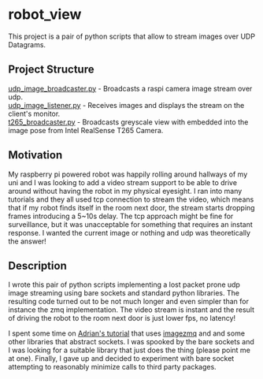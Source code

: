 # robot_view
This project is a pair of python scripts that allow to stream images over UDP Datagrams.

## Project Structure
[udp_image_broadcaster.py](https://github.com/Slavon145/udp_image_stream/blob/master/udp_image_broadcaster.py) - Broadcasts a raspi camera image stream over udp.  
[udp_image_listener.py](https://github.com/Slavon145/udp_image_stream/blob/master/udp_image_listener.py) - Receives images and displays the stream on the client's monitor.  
[t265_broadcaster.py](https://github.com/Slavon145/udp_image_stream/blob/master/t265_broadcaster.py) - Broadcasts greyscale view with embedded into the image pose from Intel RealSense T265 Camera.  

## Motivation
My raspberry pi powered robot was happily rolling around hallways of my uni and I was looking to add a video stream support to be able to drive around without having the robot in my physical eyesight. I ran into many tutorials and they all used tcp connection to stream the video, which means that if my robot finds itself in the room next door, the stream starts dropping frames introducing a 5~10s delay. The tcp approach might be fine for surveillance, but it was unacceptable for something that requires an instant response. I wanted the current image or nothing and udp was theoretically the answer!

## Description
I wrote this pair of python scripts implementing a lost packet prone udp image streaming using bare sockets and standard python libraries. The resulting code turned out to be not much longer and even simpler than for instance the zmq implementation. The video stream is instant and the result of driving the robot to the room next door is just lower fps, no latency!

I spent some time on [Adrian's tutorial](https://www.pyimagesearch.com/2019/04/15/live-video-streaming-over-network-with-opencv-and-imagezmq/) that uses [imagezmq](https://github.com/jeffbass/imagezmq#introduction) and and some other libraries that abstract sockets. I was spooked by the bare sockets and I was looking for a suitable library that just does the thing (please point me at one). Finally, I gave up and decided to experiment with bare socket attempting to reasonably minimize calls to third party packages.
